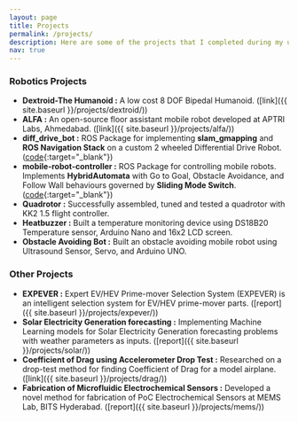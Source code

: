 ```yaml
---
layout: page
title: Projects
permalink: /projects/
description: Here are some of the projects that I completed during my undergrad.
nav: true
---
```


### Robotics Projects

* **Dextroid-The Humanoid :** A low cost 8 DOF Bipedal Humanoid. ([link]({{ site.baseurl }}/projects/dextroid/))
* **ALFA :** An open-source floor assistant mobile robot developed at APTRI Labs, Ahmedabad. ([link]({{ site.baseurl }}/projects/alfa/))
* **diff_drive_bot :** ROS Package for implementing **slam_gmapping** and **ROS Navigation Stack** on a custom 2 wheeled Differential Drive Robot. ([code](https://github.com/devanshdhrafani/diff_drive_bot){:target="\_blank"})
* **mobile-robot-controller :** ROS Package for controlling mobile robots. Implements **HybridAutomata** with Go to Goal, Obstacle Avoidance, and Follow Wall behaviours governed by **Sliding Mode Switch**. ([code](https://github.com/devanshdhrafani/mobile-robot-controller){:target="\_blank"})
* **Quadrotor :** Successfully assembled, tuned and tested a quadrotor with KK2 1.5 flight controller.
* **Heatbuzzer :** Built a temperature monitoring device using DS18B20 Temperature sensor, Arduino Nano and 16x2 LCD screen. 
* **Obstacle Avoiding Bot :** Built an obstacle avoiding mobile robot using Ultrasound Sensor, Servo, and Arduino UNO.  

### Other Projects

* **EXPEVER :** Expert EV/HEV Prime-mover Selection System (EXPEVER) is an intelligent selection system for EV/HEV prime-mover parts. ([report]({{ site.baseurl }}/projects/expever/))
* **Solar Electricity Generation forecasting :** Implementing Machine Learning models for Solar Electricity Generation forecasting problems with weather parameters as inputs. ([report]({{ site.baseurl }}/projects/solar/))
* **Coefficient of Drag using Accelerometer Drop Test :** Researched on a drop-test method for finding Coefficient of Drag for a model airplane. ([link]({{ site.baseurl }}/projects/drag/))
* **Fabrication of Microfluidic Electrochemical Sensors :** Developed a novel method for fabrication of PoC Electrochemical Sensors at MEMS Lab, BITS Hyderabad. ([report]({{ site.baseurl }}/projects/mems/))

<!--ul class="posts">
	<li>
		<a href="{{ site.baseurl }}/projects/dextroid/" style="text-decoration:none;">
		<img src="../assets/img/dextroid2.png" alt="Dextroid -The Humanoid" style="float:left;width:120px;height:80px;border-color: white">
    <p> 
				<b>
				   &nbsp;&nbsp; Dextroid -The Humanoid
				</b>
			</p>
		</a>
	</li>
	<br/>
  <br/>
	<li>
		<a href="{{ site.baseurl }}/projects/alfa/" style="text-decoration:none;">
		<img src="../assets/img/alfa3.jpg" alt="ALFA" style="float:left;width:120px;height:80px;border-color: white">
			<p>
				<b>
			  	&nbsp;&nbsp; ALFA -APTRI Labs Floor Assistant
				</b>
			</p>
		</a>
	</li>	
	<br/>
  <br/>
</ul-->
	
<!--div class="projects grid">

  {% assign sorted_projects = site.projects | sort: "importance" %}
  {% for project in sorted_projects %}
  <div class="grid-item">
    {% if project.redirect %}
    <a href="{{ project.redirect }}" target="_blank">
    {% else %}
    <a href="{{ project.url | relative_url }}">
    {% endif %}
      <div class="card hoverable">
        {% if project.img %}
        <img src="{{ project.img | relative_url }}" alt="project thumbnail">
        {% endif %}
        <div class="card-body">
          <h2 class="card-title text-lowercase">{{ project.title }}</h2>
          <p class="card-text">{{ project.description }}</p>
          <div class="row ml-1 mr-1 p-0">
            {% if project.github %}
            <div class="github-icon">
              <div class="icon" data-toggle="tooltip" title="Code Repository">
                <a href="{{ project.github }}" target="_blank"><i class="fab fa-github gh-icon"></i></a>
              </div>
              {% if project.github_stars %}
              <span class="stars" data-toggle="tooltip" title="GitHub Stars">
                <i class="fas fa-star"></i>
                <span id="{{ project.github_stars }}-stars"></span>
              </span>
              {% endif %}
            </div>
            {% endif %}
          </div>
        </div>
      </div>
    </a>
  </div>
{% endfor %}

</div-->